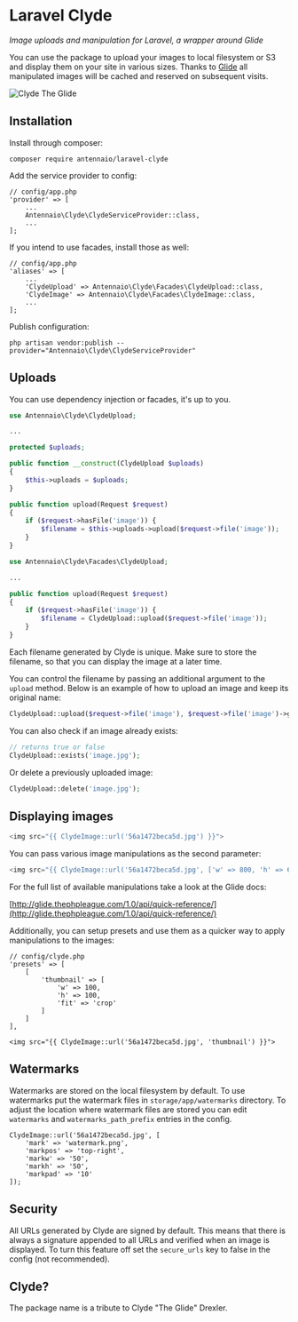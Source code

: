 Laravel Clyde
=============

_Image uploads and manipulation for Laravel, a wrapper around Glide_

You can use the package to upload your images to local filesystem or S3 and display them on your site
in various sizes. Thanks to [Glide](http://glide.thephpleague.com/) all manipulated images will be cached
and reserved on subsequent visits.

![Clyde The Glide](https://s3-eu-west-1.amazonaws.com/laravel-clyde/Clyde-Drexler.png "Clyde The Glide")

## Installation

Install through composer:

```
composer require antennaio/laravel-clyde
```

Add the service provider to config:

```
// config/app.php
'provider' => [
    ...
    Antennaio\Clyde\ClydeServiceProvider::class,
    ...
];
```

If you intend to use facades, install those as well:

```
// config/app.php
'aliases' => [
    ...
    'ClydeUpload' => Antennaio\Clyde\Facades\ClydeUpload::class,
    'ClydeImage' => Antennaio\Clyde\Facades\ClydeImage::class,
    ...
];
```

Publish configuration:

```
php artisan vendor:publish --provider="Antennaio\Clyde\ClydeServiceProvider"
```

## Uploads

You can use dependency injection or facades, it's up to you.

```php
use Antennaio\Clyde\ClydeUpload;

...

protected $uploads;

public function __construct(ClydeUpload $uploads)
{
    $this->uploads = $uploads;
}

public function upload(Request $request)
{
    if ($request->hasFile('image')) {
        $filename = $this->uploads->upload($request->file('image'));
    }
}
```

```php
use Antennaio\Clyde\Facades\ClydeUpload;

...

public function upload(Request $request)
{
    if ($request->hasFile('image')) {
        $filename = ClydeUpload::upload($request->file('image'));
    }
}
```

Each filename generated by Clyde is unique. Make sure to store the filename, so that you can display
the image at a later time.

You can control the filename by passing an additional argument to the `upload` method. Below is an example
of how to upload an image and keep its original name:

```php
ClydeUpload::upload($request->file('image'), $request->file('image')->getClientOriginalName());
```

You can also check if an image already exists:

```php
// returns true or false
ClydeUpload::exists('image.jpg');
```

Or delete a previously uploaded image:

```php
ClydeUpload::delete('image.jpg');
```

## Displaying images

```php
<img src="{{ ClydeImage::url('56a1472beca5d.jpg') }}">
```

You can pass various image manipulations as the second parameter:

```php
<img src="{{ ClydeImage::url('56a1472beca5d.jpg', ['w' => 800, 'h' => 600, 'fit' => 'crop']) }}">
```

For the full list of available manipulations take a look at the Glide docs:

[http://glide.thephpleague.com/1.0/api/quick-reference/](http://glide.thephpleague.com/1.0/api/quick-reference/)

Additionally, you can setup presets and use them as a quicker way to apply manipulations to the images:

```
// config/clyde.php
'presets' => [
    [
        'thumbnail' => [
            'w' => 100,
            'h' => 100,
            'fit' => 'crop'
        ]
    ]
],
```

```
<img src="{{ ClydeImage::url('56a1472beca5d.jpg', 'thumbnail') }}">
```

## Watermarks

Watermarks are stored on the local filesystem by default. To use watermarks put the watermark files
in `storage/app/watermarks` directory. To adjust the location where watermark files are stored you can
edit `watermarks` and `watermarks_path_prefix` entries in the config.

```
ClydeImage::url('56a1472beca5d.jpg', [
    'mark' => 'watermark.png',
    'markpos' => 'top-right',
    'markw' => '50',
    'markh' => '50',
    'markpad' => '10'
]);
```

## Security

All URLs generated by Clyde are signed by default. This means that there is always a signature
appended to all URLs and verified when an image is displayed. To turn this feature off set the `secure_urls`
key to false in the config (not recommended).

## Clyde?

The package name is a tribute to Clyde "The Glide" Drexler.

